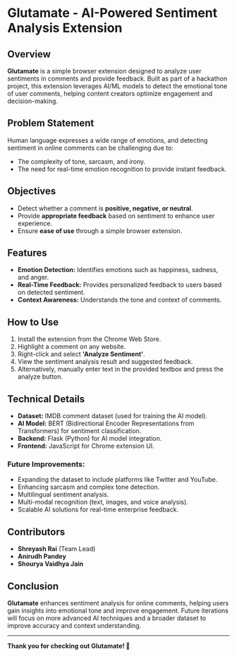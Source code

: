 # Glutamate - AI-Powered Sentiment Analysis Extension

## Overview
**Glutamate** is a simple browser extension designed to analyze user sentiments in comments and provide feedback. Built as part of a hackathon project, this extension leverages AI/ML models to detect the emotional tone of user comments, helping content creators optimize engagement and decision-making.

## Problem Statement
Human language expresses a wide range of emotions, and detecting sentiment in online comments can be challenging due to:
- The complexity of tone, sarcasm, and irony.
- The need for real-time emotion recognition to provide instant feedback.

## Objectives
- Detect whether a comment is **positive, negative, or neutral**.
- Provide **appropriate feedback** based on sentiment to enhance user experience.
- Ensure **ease of use** through a simple browser extension.

## Features
- **Emotion Detection:** Identifies emotions such as happiness, sadness, and anger.
- **Real-Time Feedback:** Provides personalized feedback to users based on detected sentiment.
- **Context Awareness:** Understands the tone and context of comments.

## How to Use
1. Install the extension from the Chrome Web Store.
2. Highlight a comment on any website.
3. Right-click and select **'Analyze Sentiment'**.
4. View the sentiment analysis result and suggested feedback.
5. Alternatively, manually enter text in the provided textbox and press the analyze button.

## Technical Details
- **Dataset:** IMDB comment dataset (used for training the AI model).
- **AI Model:** BERT (Bidirectional Encoder Representations from Transformers) for sentiment classification.
- **Backend:** Flask (Python) for AI model integration.
- **Frontend:** JavaScript for Chrome extension UI.

### Future Improvements:
- Expanding the dataset to include platforms like Twitter and YouTube.
- Enhancing sarcasm and complex tone detection.
- Multilingual sentiment analysis.
- Multi-modal recognition (text, images, and voice analysis).
- Scalable AI solutions for real-time enterprise feedback.

## Contributors
- **Shreyash Rai** (Team Lead)
- **Anirudh Pandey**
- **Shourya Vaidhya Jain**

## Conclusion
**Glutamate** enhances sentiment analysis for online comments, helping users gain insights into emotional tone and improve engagement. Future iterations will focus on more advanced AI techniques and a broader dataset to improve accuracy and context understanding.

---
**Thank you for checking out Glutamate! 🚀**

